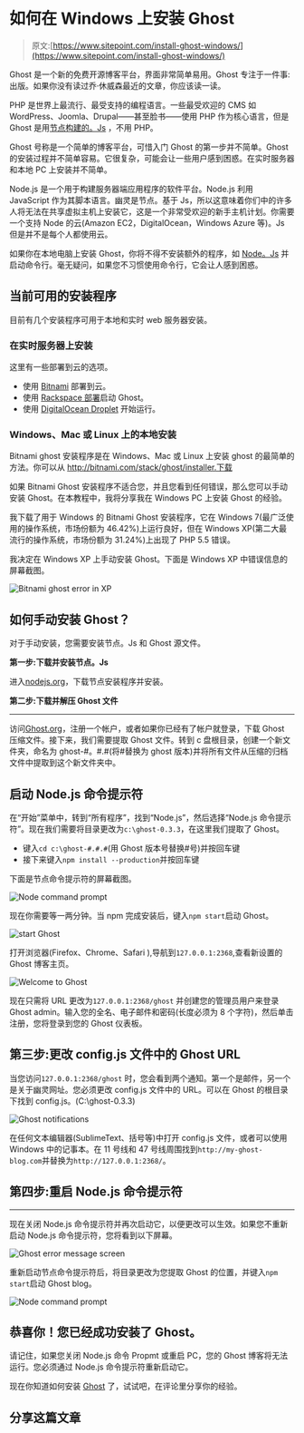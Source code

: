 # 如何在 Windows 上安装 Ghost

> 原文:[https://www.sitepoint.com/install-ghost-windows/](https://www.sitepoint.com/install-ghost-windows/)

Ghost 是一个新的免费开源博客平台，界面非常简单易用。Ghost 专注于一件事:出版。如果你没有读过乔·休威森最近的文章，你应该读一读。

PHP 是世界上最流行、最受支持的编程语言。一些最受欢迎的 CMS 如 WordPress、Joomla、Drupal——甚至脸书——使用 PHP 作为核心语言，但是 Ghost 是用[节点构建的。Js](http://nodejs.org/) ，不用 PHP。

Ghost 号称是一个简单的博客平台，可惜入门 Ghost 的第一步并不简单。Ghost 的安装过程并不简单容易。它很复杂，可能会让一些用户感到困惑。在实时服务器和本地 PC 上安装并不简单。

Node.js 是一个用于构建服务器端应用程序的软件平台。Node.js 利用 JavaScript 作为其脚本语言。幽灵是节点。基于 Js，所以这意味着你们中的许多人将无法在共享虚拟主机上安装它，这是一个非常受欢迎的新手主机计划。你需要一个支持 Node 的云(Amazon EC2，DigitalOcean，Windows Azure 等)。Js 但是并不是每个人都使用云。

如果你在本地电脑上安装 Ghost，你将不得不安装额外的程序，如 [Node。Js](http://nodejs.org/) 并启动命令行。毫无疑问，如果您不习惯使用命令行，它会让人感到困惑。

## 当前可用的安装程序

目前有几个安装程序可用于本地和实时 web 服务器安装。

### 在实时服务器上安装

这里有一些部署到云的选项。

*   使用 [Bitnami](http://wiki.bitnami.com/Applications/BitNami_Ghost) 部署到云。
*   使用 [Rackspace 部署](http://developer.rackspace.com/blog/launch-ghost-with-rackspace-deployments.html)启动 Ghost。
*   使用 [DigitalOcean Droplet](https://www.digitalocean.com/community/articles/how-to-use-the-digitalocean-ghost-application) 开始运行。

### Windows、Mac 或 Linux 上的本地安装

Bitnami ghost 安装程序是在 Windows、Mac 或 Linux 上安装 ghost 的最简单的方法。你可以从 http://bitnami.com/stack/ghost/installer.下载

如果 Bitnami Ghost 安装程序不适合您，并且您看到任何错误，那么您可以手动安装 Ghost。在本教程中，我将分享我在 Windows PC 上安装 Ghost 的经验。

我下载了用于 Windows 的 Bitnami Ghost 安装程序，它在 Windows 7(最广泛使用的操作系统，市场份额为 46.42%)上运行良好，但在 Windows XP(第二大最流行的操作系统，市场份额为 31.24%)上出现了 PHP 5.5 错误。

我决定在 Windows XP 上手动安装 Ghost。下面是 Windows XP 中错误信息的屏幕截图。

![Bitnami ghost error in XP](../Images/f92a4981f2278757d7d9e9a4dfd5a040.png)

## 如何手动安装 Ghost？

对于手动安装，您需要安装节点。Js 和 Ghost 源文件。

**第一步:下载并安装节点。Js**

进入[nodejs.org](http://nodejs.org)，下载节点安装程序并安装。

**第二步:下载并解压 Ghost 文件**

* * *

访问[Ghost.org](http://ghost.org)，注册一个帐户，或者如果你已经有了帐户就登录，下载 Ghost 压缩文件。接下来，我们需要提取 Ghost 文件。转到 c 盘根目录，创建一个新文件夹，命名为 ghost-#。#.#(将#替换为 ghost 版本)并将所有文件从压缩的归档文件中提取到这个新文件夹中。

## 启动 Node.js 命令提示符

在“开始”菜单中，转到“所有程序”，找到“Node.js”，然后选择“Node.js 命令提示符”。现在我们需要将目录更改为`c:\ghost-0.3.3`，在这里我们提取了 Ghost。

*   键入`cd c:\ghost-#.#.#`(用 Ghost 版本号替换#号)并按回车键
*   接下来键入`npm install --production`并按回车键

下面是节点命令提示符的屏幕截图。

![Node command prompt](../Images/837a8ed24d485b299ebf1e2c9ca220a7.png)

现在你需要等一两分钟。当 npm 完成安装后，键入`npm start`启动 Ghost。

![start Ghost](../Images/9ad8a21d9f9839a3ba912541f4065083.png)

打开浏览器(Firefox、Chrome、Safari ),导航到`127.0.0.1:2368`,查看新设置的 Ghost 博客主页。

![Welcome to Ghost](../Images/15f00b0cbf88dfc2f220e6fc9d10c757.png)

现在只需将 URL 更改为`127.0.0.1:2368/ghost` 并创建您的管理员用户来登录 Ghost admin。输入您的全名、电子邮件和密码(长度必须为 8 个字符)，然后单击注册，您将登录到您的 Ghost 仪表板。

## 第三步:更改 config.js 文件中的 Ghost URL

当您访问`127.0.0.1:2368/ghost` 时，您会看到两个通知。第一个是邮件，另一个是关于幽灵网址。您必须更改 config.js 文件中的 URL。可以在 Ghost 的根目录下找到 config.js。(C:\ghost-0.3.3)

![Ghost notifications](../Images/5a76832ed4d15061c8655239303ca22d.png)

在任何文本编辑器(SublimeText、括号等)中打开 config.js 文件，或者可以使用 Windows 中的记事本。在 11 号线和 47 号线周围找到`http://my-ghost-blog.com`并替换为`http://127.0.0.1:2368/`。

## 第四步:重启 Node.js 命令提示符

* * *

现在关闭 Node.js 命令提示符并再次启动它，以便更改可以生效。如果您不重新启动 Node.js 命令提示符，您将看到以下屏幕。

![Ghost error message screen](../Images/7deb6670432541b4e653868faf3f9801.png)

重新启动节点命令提示符后，将目录更改为您提取 Ghost 的位置，并键入`npm start`启动 Ghost blog。

![Node command prompt](../Images/208b7325f74a87fa830772cf43e25bb9.png)

## 恭喜你！您已经成功安装了 Ghost。

请记住，如果您关闭 Node.js 命令 Propmt 或重启 PC，您的 Ghost 博客将无法运行。您必须通过 Node.js 命令提示符重新启动它。

现在你知道如何安装 [Ghost](https://ghost.org/) 了，试试吧，在评论里分享你的经验。

## 分享这篇文章
